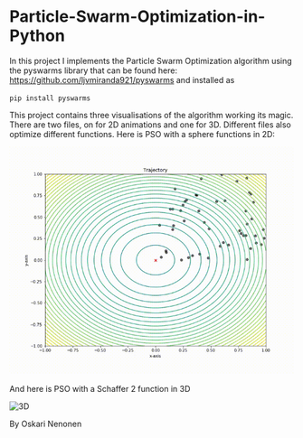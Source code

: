 # Particle-Swarm-Optimization-in-Python

In this project I implements the Particle Swarm Optimization algorithm using the pyswarms library that can be found here: https://github.com/ljvmiranda921/pyswarms and installed as

`pip install pyswarms`

This project contains three visualisations of the algorithm working its magic. There are two files, on for 2D animations and one for 3D. Different files also optimize different functions. Here is PSO with a sphere functions in 2D: 

![2D](https://github.com/NenonenOskari/Particle-Swarm-Optimization-in-Python/blob/master/Animations/sphere.gif?raw=true)

And here is PSO with a Schaffer 2 function in 3D

![3D](https://streamable.com/rq8i6)


By Oskari Nenonen
